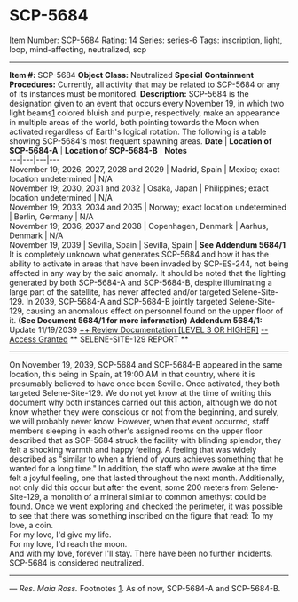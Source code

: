 # SCP-5684
Item Number: SCP-5684
Rating: 14
Series: series-6
Tags: inscription, light, loop, mind-affecting, neutralized, scp

---

**Item #:** SCP-5684
**Object Class:** Neutralized
**Special Containment Procedures:** Currently, all activity that may be related to SCP-5684 or any of its instances must be monitored.
**Description:** SCP-5684 is the designation given to an event that occurs every November 19, in which two light beams[1](javascript:;) colored bluish and purple, respectively, make an appearance in multiple areas of the world, both pointing towards the Moon when activated regardless of Earth's logical rotation. The following is a table showing SCP-5684's most frequent spawning areas.
**Date** | **Location of SCP-5684-A** | **Location of SCP-5684-B** | **Notes**  
---|---|---|---  
November 19; 2026, 2027, 2028 and 2029 | Madrid, Spain | Mexico; exact location undetermined | N/A  
November 19; 2030, 2031 and 2032 | Osaka, Japan | Philippines; exact location undetermined | N/A  
November 19; 2033, 2034 and 2035 | Norway; exact location undetermined | Berlin, Germany | N/A  
November 19; 2036, 2037 and 2038 | Copenhagen, Denmark | Aarhus, Denmark | N/A  
November 19, 2039 | Sevilla, Spain | Sevilla, Spain | **See Addendum 5684/1**  
It is completely unknown what generates SCP-5684 and how it has the ability to activate in areas that have been invaded by SCP-ES-244, not being affected in any way by the said anomaly.
It should be noted that the lighting generated by both SCP-5684-A and SCP-5684-B, despite illuminating a large part of the satellite, has never affected and/or targeted Selene-Site-129. In 2039, SCP-5684-A and SCP-5684-B jointly targeted Selene-Site-129, causing an anomalous effect on personnel found on the upper floor of it. **(See Document 5684/1 for more information)**
**Addendum 5684/1:** Update 11/19/2039
[++ Review Documentation [LEVEL 3 OR HIGHER]](javascript:;)
[\-- Access Granted](javascript:;)
** SELENE-SITE-129 REPORT **
* * *
On November 19, 2039, SCP-5684 and SCP-5684-B appeared in the same location, this being in Spain, at 19:00 AM in that country, where it is presumably believed to have once been Seville. Once activated, they both targeted Selene-Site-129. We do not yet know at the time of writing this document why both instances carried out this action, although we do not know whether they were conscious or not from the beginning, and surely, we will probably never know.
However, when that event occurred, staff members sleeping in each other's assigned rooms on the upper floor described that as SCP-5684 struck the facility with blinding splendor, they felt a shocking warmth and happy feeling. A feeling that was widely described as "similar to when a friend of yours achieves something that he wanted for a long time." In addition, the staff who were awake at the time felt a joyful feeling, one that lasted throughout the next month.
Additionally, not only did this occur but after the event, some 200 meters from Selene-Site-129, a monolith of a mineral similar to common amethyst could be found. Once we went exploring and checked the perimeter, it was possible to see that there was something inscribed on the figure that read:
To my love, a coin.  
For my love, I'd give my life.  
For my love, I'd reach the moon.  
And with my love, forever I'll stay.
There have been no further incidents. SCP-5684 is considered neutralized.
* * *
_— Res. Maia Ross._
Footnotes
[1](javascript:;). As of now, SCP-5684-A and SCP-5684-B.